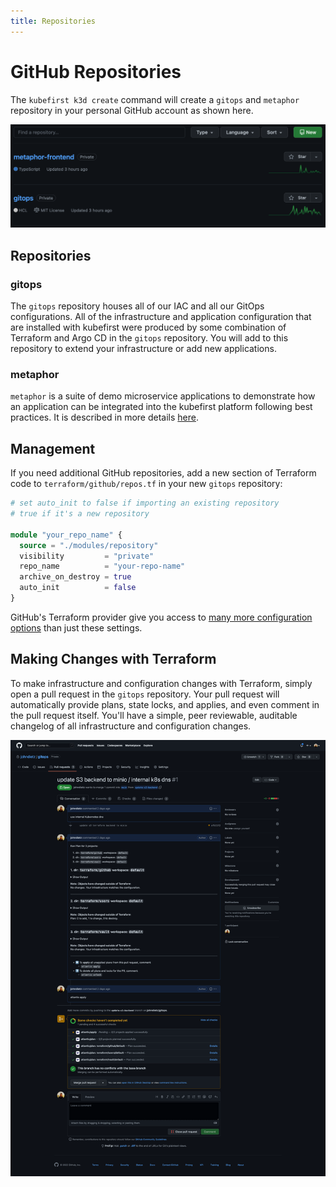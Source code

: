 ```yaml
---
title: Repositories
---
```


# GitHub Repositories

The `kubefirst k3d create` command will create a `gitops` and `metaphor` repository in your personal GitHub account as shown here.

<!-- TODO: 2.0 - new repo list - metaphor not metaphor-frontend -->
![GitHub repositories](../../../img/kubefirst/local/repos-list.png)

## Repositories

### gitops

The `gitops` repository houses all of our IAC and all our GitOps configurations. All of the infrastructure and application configuration that are installed with kubefirst were produced by some combination of Terraform and Argo CD in the `gitops` repository. You will add to this repository to extend your infrastructure or add new applications.

### metaphor

`metaphor` is a suite of demo microservice applications to demonstrate how an application can be integrated into the kubefirst platform following best practices. It is described in more details [here](../../../explore/metaphor.md).

## Management

If you need additional GitHub repositories, add a new section of Terraform code to `terraform/github/repos.tf` in your new `gitops` repository:

```terraform
# set auto_init to false if importing an existing repository
# true if it's a new repository

module "your_repo_name" {
  source = "./modules/repository"
  visibility         = "private"
  repo_name          = "your-repo-name"
  archive_on_destroy = true
  auto_init          = false
}
```

GitHub's Terraform provider give you access to [many more configuration options](https://registry.terraform.io/providers/integrations/github/latest/docs) than just these settings.

## Making Changes with Terraform

To make infrastructure and configuration changes with Terraform, simply open a pull request in the `gitops` repository. Your pull request will automatically provide plans, state locks, and applies, and even comment in the pull request itself. You'll have a simple, peer reviewable, auditable changelog of all infrastructure and configuration changes.

![Atlantis Example on GitHub](../../../img/kubefirst/local/atlantis.png)
